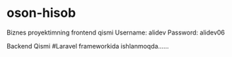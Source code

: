 # oson-hisob
Biznes proyektimning frontend qismi
Username: alidev
Password: alidev06

Backend Qismi #Laravel frameworkida ishlanmoqda......
